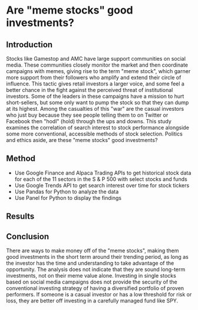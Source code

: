 # Are "meme stocks" good investments?
## Introduction

Stocks like Gamestop and AMC have large support communities on social media.  These communities closely monitor the market and then coordinate campaigns with memes, giving rise to the term "meme stock", which garner more support from their followers who amplify and extend their circle of influence.  This tactic gives retail investors a larger voice, and some feel a better chance in the fight against the perceived threat of institutional investors.  Some of the leaders in these campaigns have a mission to hurt short-sellers, but some only want to pump the stock so that they can dump at its highest.  Among the casualties of this "war" are the casual investors who just buy because they see people telling them to on Twitter or Facebook then "hodl" (hold) through the ups and downs.  This study examines the correlation of search interest to stock performance alongside some more conventional, accessible methods of stock selection.  Politics and ethics aside, are these "meme stocks" good investments?

## Method

* Use Google Finance and Alpaca Trading APIs to get historical stock data for each of the 11 sectors in the S & P 500 with select stocks and funds
* Use Google Trends API to get search interest over time for stock tickers
* Use Pandas for Python to analyze the data
* Use Panel for Python to display the findings

## Results


## Conclusion

There are ways to make money off of the "meme stocks", making them good investments in the short term around their trending period, as long as the investor has the time and understanding to take advantage of the opportunity.  The analysis does not indicate that they are sound long-term investments, not on their meme value alone.  Investing in single stocks based on social media campaigns does not provide the security of the conventional investing strategy of having a diversified portfolio of proven performers.  If someone is a casual investor or has a low threshold for risk or loss, they are better off investing in a carefully managed fund like SPY.

